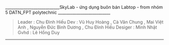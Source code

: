 ___________________________SkyLab - ứng dụng buôn bán Labtop -  from nhóm 5 DATN_FPT polytechnic __________________________
> Leader :  Chu Đình Hiếu
> Dev : Vũ Huy Hoàng , Cà Văn Chung , Mai Việt Anh , Nguyễn Đức Bình Dương , Chu Đình Hiếu
> Desiger :  Minh Nhật
> Gvhd :  Lê Hồng Duy
____________________________________________________________________________________________________________________________

